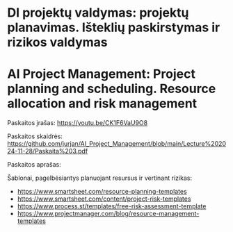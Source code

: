 # DI projektų valdymas: projektų planavimas. Išteklių paskirstymas ir rizikos valdymas
# AI Project Management: Project planning and scheduling. Resource allocation and risk management

Paskaitos įrašas: https://youtu.be/CK1F6VaU9O8

Paskaitos skaidrės: https://github.com/jurjan/AI_Project_Management/blob/main/Lecture%202024-11-28/Paskaita%203.pdf

Paskaitos aprašas:

Šablonai, pagelbėsiantys planuojant resursus ir vertinant rizikas:

* https://www.smartsheet.com/resource-planning-templates
* https://www.smartsheet.com/content/project-risk-templates
* https://www.process.st/templates/free-risk-assessment-template
* https://www.projectmanager.com/blog/resource-management-templates
